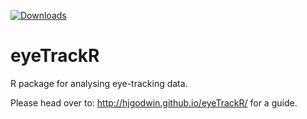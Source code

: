 

[![Downloads ](https://cranlogs.r-pkg.org/badges/grand-total/eyeTrackR)](https://cran.r-project.org/package=eyeTrackR)

# eyeTrackR

R package for analysing eye-tracking data. 

Please head over to: http://hjgodwin.github.io/eyeTrackR/ for a guide.

